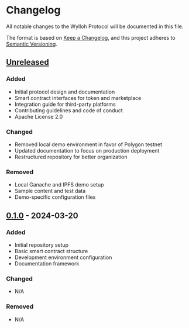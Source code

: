 # Changelog

All notable changes to the Wylloh Protocol will be documented in this file.

The format is based on [Keep a Changelog](https://keepachangelog.com/en/1.0.0/),
and this project adheres to [Semantic Versioning](https://semver.org/spec/v2.0.0.html).

## [Unreleased]

### Added
- Initial protocol design and documentation
- Smart contract interfaces for token and marketplace
- Integration guide for third-party platforms
- Contributing guidelines and code of conduct
- Apache License 2.0

### Changed
- Removed local demo environment in favor of Polygon testnet
- Updated documentation to focus on production deployment
- Restructured repository for better organization

### Removed
- Local Ganache and IPFS demo setup
- Sample content and test data
- Demo-specific configuration files

## [0.1.0] - 2024-03-20

### Added
- Initial repository setup
- Basic smart contract structure
- Development environment configuration
- Documentation framework

### Changed
- N/A

### Removed
- N/A

[Unreleased]: https://github.com/Wy1bur/wylloh-platform/compare/v0.1.0...HEAD
[0.1.0]: https://github.com/Wy1bur/wylloh-platform/releases/tag/v0.1.0 